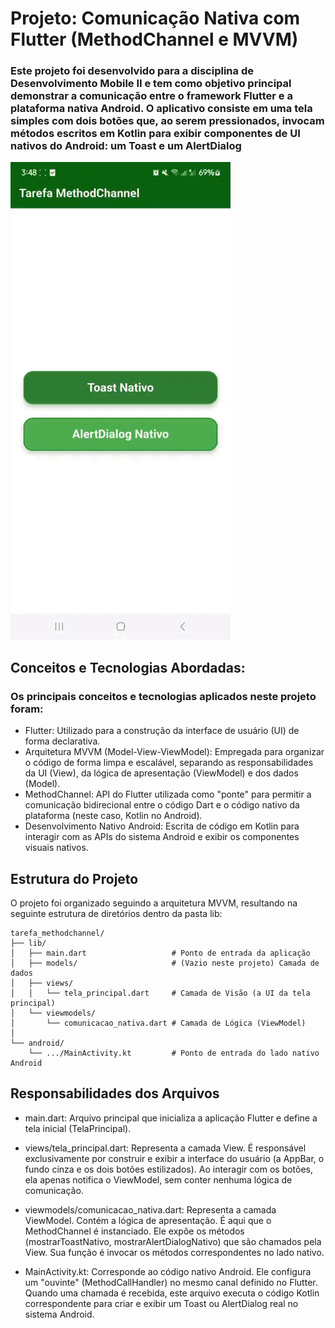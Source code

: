 # Projeto: Comunicação Nativa com Flutter (MethodChannel e MVVM)

### Este projeto foi desenvolvido para a disciplina de Desenvolvimento Mobile II e tem como objetivo principal demonstrar a comunicação entre o framework Flutter e a plataforma nativa Android. O aplicativo consiste em uma tela simples com dois botões que, ao serem pressionados, invocam métodos escritos em Kotlin para exibir componentes de UI nativos do Android: um Toast e um AlertDialog

![Demonstração do APP](https://raw.githubusercontent.com/veroafr/method-channel/refs/heads/main/demo.gif)

## Conceitos e Tecnologias Abordadas:

### Os principais conceitos e tecnologias aplicados neste projeto foram:

- Flutter: Utilizado para a construção da interface de usuário (UI) de forma declarativa.
- Arquitetura MVVM (Model-View-ViewModel): Empregada para organizar o código de forma limpa e escalável, separando as responsabilidades da UI (View), da lógica de apresentação (ViewModel) e dos dados (Model).
- MethodChannel: API do Flutter utilizada como "ponte" para permitir a comunicação bidirecional entre o código Dart e o código nativo da plataforma (neste caso, Kotlin no Android).
- Desenvolvimento Nativo Android: Escrita de código em Kotlin para interagir com as APIs do sistema Android e exibir os componentes visuais nativos.

## Estrutura do Projeto

O projeto foi organizado seguindo a arquitetura MVVM, resultando na seguinte estrutura de diretórios dentro da pasta lib:

```
tarefa_methodchannel/
├── lib/
│   ├── main.dart                   # Ponto de entrada da aplicação
│   ├── models/                     # (Vazio neste projeto) Camada de dados
│   ├── views/
│   │   └── tela_principal.dart     # Camada de Visão (a UI da tela principal)
│   └── viewmodels/
│       └── comunicacao_nativa.dart # Camada de Lógica (ViewModel)
│
└── android/
    └── .../MainActivity.kt         # Ponto de entrada do lado nativo Android
```

## Responsabilidades dos Arquivos

   - main.dart: Arquivo principal que inicializa a aplicação Flutter e define a tela inicial (TelaPrincipal).

   - views/tela_principal.dart: Representa a camada View. É responsável exclusivamente por construir e exibir a interface do usuário (a AppBar, o fundo cinza e os dois botões estilizados). Ao interagir com os botões, ela apenas notifica o ViewModel, sem conter nenhuma lógica de comunicação.

   - viewmodels/comunicacao_nativa.dart: Representa a camada ViewModel. Contém a lógica de apresentação. É aqui que o MethodChannel é instanciado. Ele expõe os métodos (mostrarToastNativo, mostrarAlertDialogNativo) que são chamados pela View. Sua função é invocar os métodos correspondentes no lado nativo.

   - MainActivity.kt: Corresponde ao código nativo Android. Ele configura um "ouvinte" (MethodCallHandler) no mesmo canal definido no Flutter. Quando uma chamada é recebida, este arquivo executa o código Kotlin correspondente para criar e exibir um Toast ou AlertDialog real no sistema Android.
